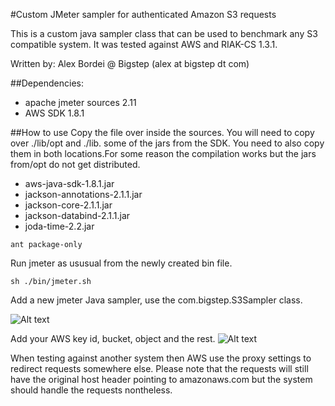 #Custom JMeter sampler for authenticated Amazon S3 requests

This is a custom java sampler class that can be used to benchmark any S3 compatible system.
It was tested against AWS and RIAK-CS 1.3.1.
 
Written by: Alex Bordei @ Bigstep
(alex at bigstep dt com)

##Dependencies:
* apache jmeter sources 2.11 
* AWS SDK 1.8.1

##How to use
Copy the file over inside the sources. 
You will need to copy over ./lib/opt and ./lib. some of the jars from the SDK. You need to also copy them in both locations.For some reason the compilation works but the jars from/opt do not get distributed.

* aws-java-sdk-1.8.1.jar
* jackson-annotations-2.1.1.jar
* jackson-core-2.1.1.jar
* jackson-databind-2.1.1.jar
* joda-time-2.2.jar

```
ant package-only
```
Run jmeter as ususual from the newly created bin file. 
```
sh ./bin/jmeter.sh 
```

Add a new jmeter Java sampler, use the com.bigstep.S3Sampler class.

![Alt text](/img/jmeter1.jpg?raw=true "Select jmeter custom sampler")

Add your AWS key id, bucket, object and the rest.
![Alt text](/img/jmeter2.jpg?raw=true "Configure jmeter sampler")

When testing against another system then AWS use the proxy settings to redirect requests somewhere else. Please note that the requests will still have the original host header pointing to amazonaws.com but the system should handle the requests nontheless.



